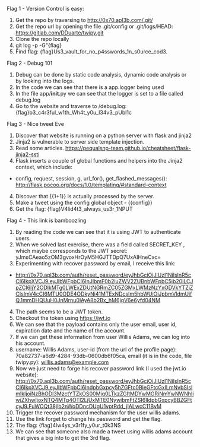 Flag 1 - Version Control is easy:

1. Get the repo by traversing to http://0x70.apl3b.com/.git/
2. Get the repo url by opening the file .git/config or .git/logs/HEAD: https://gitlab.com/DDuarte/twipy.git
3. Clone the repo locally
4. git log -p -G"\{flag\}
5. Find flag: {flag}Us3_vault_for_no_p4sswords_1n_s0urce_cod3.

Flag 2 - Debug 101
1. Debug can be done by static code analysis, dynamic code analysis or by looking into the logs.
2. In the code we can see that there is a app.logger being used
3. In the file app/__init__.py we can see that the logger is set to a file called debug.log
2. Go to the website and traverse to /debug.log: {flag}b3_c4r3ful_w1th_Wh4t_y0u_l34v3_pUbl1c

Flag 3 - Nice tweet Eve
1. Discover that website is running on a python server with flask and jinja2
2. Jinja2 is vulnerable to server side template injection.
3. Read some articles. https://pequalsnp-team.github.io/cheatsheet/flask-jinja2-ssti
4. Flask inserts a couple of global functions and helpers into the Jinja2 context, which include: 
- config, request, session, g, url_for(), get_flashed_messages(): http://flask.pocoo.org/docs/1.0/templating/#standard-context
4. Discover that {{1+1}} is actually processed by the server.
5. Make a tweet using the config global object - {{config}}
6. Get the flag: {flag}V4lid4t3_always_us3r_1NPUT

Flag 4 - This link is bamboozling
1. By reading the code we can see that it is using JWT to authenticate users.
2. When we solved last exercise, there was a field called SECRET_KEY , which maybe corresponds to the JWT secret:
yJmsCAeao5zOM3gvoxHrOyM5HGJTTDpQ7UxAIHneCxc=
3. Experimenting with recover password by email, I receive this link: 
- http://0x70.apl3b.com/auth/reset_password/eyJhbGciOiJIUzI1NiIsInR5cCI6IkpXVCJ9.eyJlbWFpbCI6InJlbmF0b2luZWV2ZUBnbWFpbC5jb20iLCJpZCI6IjY2ODlkMTg0LWExZDUtNGRmZC05ZGMxLWMzNzYxODVkYTZjZCIsImV4cCI6MTU0ODE4ODkyNi41MTExNDcsIm5hbWUiOiJpbmVldmUifQ.1mmDHQUuH0JnMrnu0IAyA8b2Bx_hM6jgV6e6yfd04NM
4. The path seems to be a JWT token.
5. Checkout the token using https://jwt.io
6. We can see that the payload contains only the user email, user id, expiration date and the name of the account.
7. If we can get these information from user Willis Adams, we can log into his account.
8. username: Willis Adams, user-id (from the url of the profile page): 70a82737-a6d9-4284-93db-0600db6f05ca,
email (it is in the code, file twipy.py): willis.adams@example.com
9. Now we just need to forge his recover password link (I used the jwt.io website):
http://0x70.apl3b.com/auth/reset_password/eyJhbGciOiJIUzI1NiIsInR5cCI6IkpXVCJ9.eyJlbWFpbCI6IndpbGxpcy5hZGFtc0BleGFtcGxlLmNvbSIsImlkIjoiNzBhODI3MzctYTZkOS00Mjg0LTkzZGItMDYwMGRiNmYwNWNhIiwiZXhwIjoxNTQ4MTg4OTI2LjUxMTE0NywibmFtZSI6IldpbGxpcyBBZGFtcyJ9.FuWOQt38jlb2nWoDDncDUgU1vptRdd_jIALwcC11BvM
10. Trigger the recover password mechanism for the user willis adams.
11. Use the link forget to change his password and get the flag.
12. The flag: {flag}4lw4ys_v3r1fy_y0ur_t0k3NS
13. We can see that someone also made a tweet using willis adams account that gives a big into to get the 3rd flag.